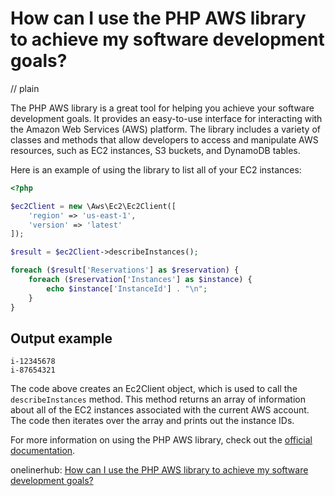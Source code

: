 # How can I use the PHP AWS library to achieve my software development goals?
// plain

The PHP AWS library is a great tool for helping you achieve your software development goals. It provides an easy-to-use interface for interacting with the Amazon Web Services (AWS) platform. The library includes a variety of classes and methods that allow developers to access and manipulate AWS resources, such as EC2 instances, S3 buckets, and DynamoDB tables.

Here is an example of using the library to list all of your EC2 instances:

```php
<?php

$ec2Client = new \Aws\Ec2\Ec2Client([
    'region' => 'us-east-1',
    'version' => 'latest'
]);

$result = $ec2Client->describeInstances();

foreach ($result['Reservations'] as $reservation) {
    foreach ($reservation['Instances'] as $instance) {
        echo $instance['InstanceId'] . "\n";
    }
}

```

## Output example

```
i-12345678
i-87654321
```

The code above creates an Ec2Client object, which is used to call the `describeInstances` method. This method returns an array of information about all of the EC2 instances associated with the current AWS account. The code then iterates over the array and prints out the instance IDs.

For more information on using the PHP AWS library, check out the [official documentation](https://docs.aws.amazon.com/aws-sdk-php/v3/api/index.html).

onelinerhub: [How can I use the PHP AWS library to achieve my software development goals?](https://onelinerhub.com/php-aws/how-can-i-use-the-php-aws-library-to-achieve-my-software-development-goals)
